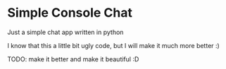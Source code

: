 # Simple Console Chat
Just a simple chat app written in python

I know that this a little bit ugly code, but I will make it much more better :)

TODO: make it better and make it beautiful :D